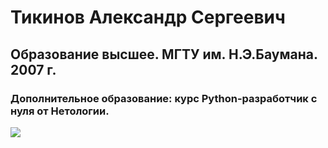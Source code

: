 # Тикинов Александр Сергеевич

## Образование высшее. МГТУ им. Н.Э.Баумана. 2007 г.

### Дополнительное образование: курс Python-разработчик с нуля от Нетологии.

![](https://uk.pinterest.com/pin/2111131071596659/)